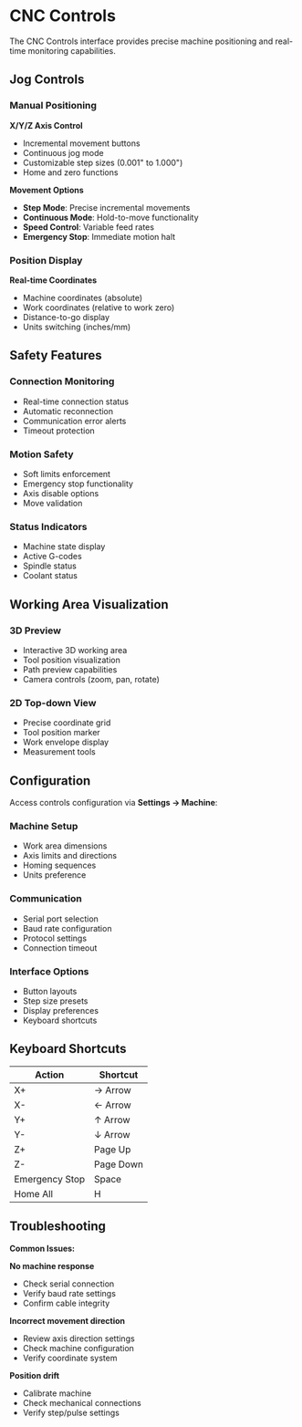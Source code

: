 # CNC Controls

The CNC Controls interface provides precise machine positioning and real-time monitoring capabilities.

## Jog Controls

### Manual Positioning

**X/Y/Z Axis Control**
- Incremental movement buttons
- Continuous jog mode
- Customizable step sizes (0.001" to 1.000")
- Home and zero functions

**Movement Options**
- **Step Mode**: Precise incremental movements
- **Continuous Mode**: Hold-to-move functionality  
- **Speed Control**: Variable feed rates
- **Emergency Stop**: Immediate motion halt

### Position Display

**Real-time Coordinates**
- Machine coordinates (absolute)
- Work coordinates (relative to work zero)
- Distance-to-go display
- Units switching (inches/mm)

## Safety Features

### Connection Monitoring
- Real-time connection status
- Automatic reconnection
- Communication error alerts
- Timeout protection

### Motion Safety
- Soft limits enforcement
- Emergency stop functionality
- Axis disable options
- Move validation

### Status Indicators
- Machine state display
- Active G-codes
- Spindle status
- Coolant status

## Working Area Visualization

### 3D Preview
- Interactive 3D working area
- Tool position visualization
- Path preview capabilities
- Camera controls (zoom, pan, rotate)

### 2D Top-down View
- Precise coordinate grid
- Tool position marker
- Work envelope display
- Measurement tools

## Configuration

Access controls configuration via **Settings → Machine**:

### Machine Setup
- Work area dimensions
- Axis limits and directions
- Homing sequences
- Units preference

### Communication
- Serial port selection
- Baud rate configuration
- Protocol settings
- Connection timeout

### Interface Options
- Button layouts
- Step size presets
- Display preferences
- Keyboard shortcuts

## Keyboard Shortcuts

| Action | Shortcut |
|--------|----------|
| X+ | → Arrow |
| X- | ← Arrow |
| Y+ | ↑ Arrow |
| Y- | ↓ Arrow |
| Z+ | Page Up |
| Z- | Page Down |
| Emergency Stop | Space |
| Home All | H |

## Troubleshooting

**Common Issues:**

**No machine response**
- Check serial connection
- Verify baud rate settings
- Confirm cable integrity

**Incorrect movement direction**
- Review axis direction settings
- Check machine configuration
- Verify coordinate system

**Position drift**
- Calibrate machine
- Check mechanical connections
- Verify step/pulse settings